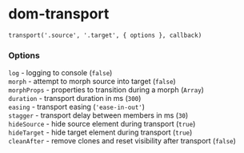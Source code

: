 # dom-transport

`transport('.source', '.target', { options }, callback)`

### Options

`log` - logging to console (`false`)  
`morph` -  attempt to morph source into target (`false`)  
`morphProps` - properties to transition during a morph (`Array`)  
`duration` - transport duration in ms (`300`)  
`easing` - transport easing (`'ease-in-out'`)  
`stagger` - transport delay between members in ms (`30`)   
`hideSource` - hide source element during transport (`true`)  
`hideTarget` - hide target element during transport (`true`)  
`cleanAfter` - remove clones and reset visibility after transport (`false`)
